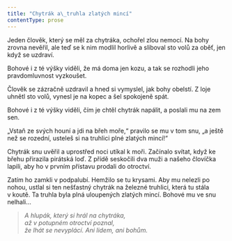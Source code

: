 ```yaml
---
title: "Chytrák a\_truhla zlatých mincí"
contentType: prose
---
```


<section>

Jeden člověk, který se měl za chytráka, ochořel zlou nemocí. Na bohy zrovna nevěřil, ale teď se k nim modlil horlivě a sliboval sto volů za oběť, jen když se uzdraví.

Bohové i z té výšky viděli, že má doma jen kozu, a tak se rozhodli jeho pravdomluvnost vyzkoušet.

Člověk se zázračně uzdravil a hned si vymyslel, jak bohy obelstí. Z loje uhnětl sto volů, vynesl je na kopec a šel spokojeně spát.

Bohové i z té výšky viděli, čím je chtěl chytrák napálit, a poslali mu na zem sen.

„Vstaň ze svých houní a jdi na břeh moře,“ pravilo se mu v tom snu, „a ještě než se rozední, usteleš si na truhlici plné zlatých mincí!“

Chytrák snu uvěřil a uprostřed noci utíkal k moři. Začínalo svítat, když ke břehu přirazila pirátská loď. Z přídě seskočili dva muži a našeho človíčka lapili, aby ho v prvním přístavu prodali do otroctví.

Zatím ho zamkli v podpalubí. Hemžilo se tu krysami. Aby mu nelezli po nohou, ustlal si ten nešťastný chytrák na železné truhlici, která tu stála v koutě. Ta truhla byla plná uloupených zlatých mincí. Bohové mu ve snu nelhali…

</section>

<section>

> _A hlupák, který si hrál na chytráka,  
> až v potupném otroctví poznal,  
> že lhát se nevyplácí. Ani lidem, ani bohům._

</section>
